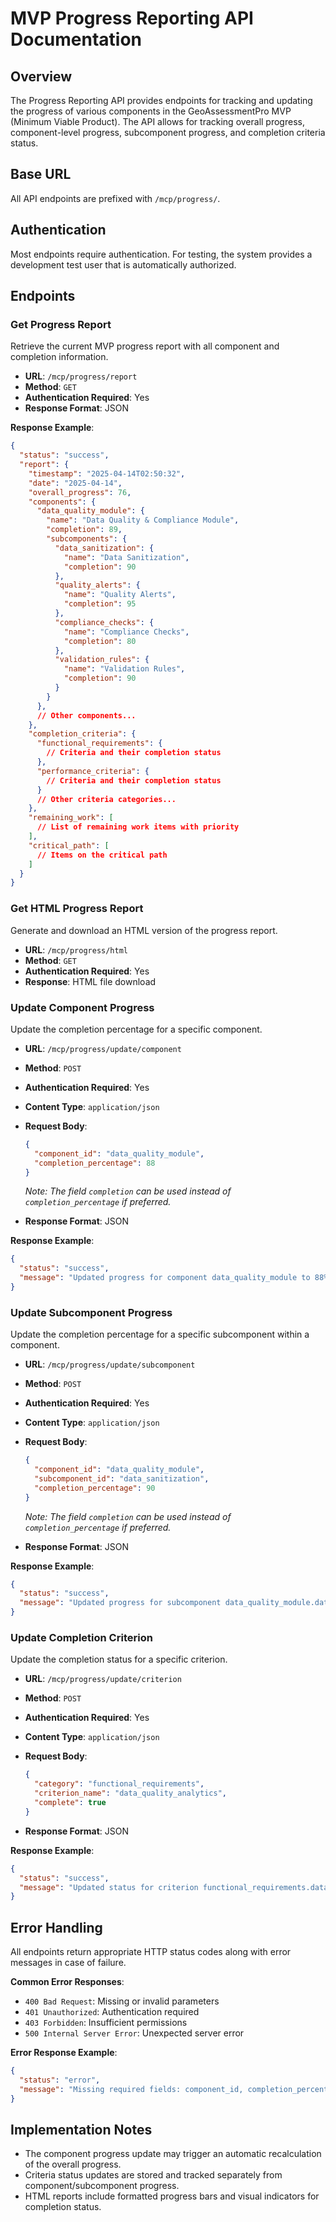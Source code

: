 # MVP Progress Reporting API Documentation

## Overview

The Progress Reporting API provides endpoints for tracking and updating the progress of various components in the GeoAssessmentPro MVP (Minimum Viable Product). The API allows for tracking overall progress, component-level progress, subcomponent progress, and completion criteria status.

## Base URL

All API endpoints are prefixed with `/mcp/progress/`.

## Authentication

Most endpoints require authentication. For testing, the system provides a development test user that is automatically authorized.

## Endpoints

### Get Progress Report

Retrieve the current MVP progress report with all component and completion information.

- **URL**: `/mcp/progress/report`
- **Method**: `GET`
- **Authentication Required**: Yes
- **Response Format**: JSON

**Response Example**:
```json
{
  "status": "success",
  "report": {
    "timestamp": "2025-04-14T02:50:32",
    "date": "2025-04-14",
    "overall_progress": 76,
    "components": {
      "data_quality_module": {
        "name": "Data Quality & Compliance Module",
        "completion": 89,
        "subcomponents": {
          "data_sanitization": {
            "name": "Data Sanitization",
            "completion": 90
          },
          "quality_alerts": {
            "name": "Quality Alerts",
            "completion": 95
          },
          "compliance_checks": {
            "name": "Compliance Checks",
            "completion": 80
          },
          "validation_rules": {
            "name": "Validation Rules",
            "completion": 90
          }
        }
      },
      // Other components...
    },
    "completion_criteria": {
      "functional_requirements": {
        // Criteria and their completion status
      },
      "performance_criteria": {
        // Criteria and their completion status
      }
      // Other criteria categories...
    },
    "remaining_work": [
      // List of remaining work items with priority
    ],
    "critical_path": [
      // Items on the critical path
    ]
  }
}
```

### Get HTML Progress Report

Generate and download an HTML version of the progress report.

- **URL**: `/mcp/progress/html`
- **Method**: `GET`
- **Authentication Required**: Yes
- **Response**: HTML file download

### Update Component Progress

Update the completion percentage for a specific component.

- **URL**: `/mcp/progress/update/component`
- **Method**: `POST`
- **Authentication Required**: Yes
- **Content Type**: `application/json`
- **Request Body**:
  ```json
  {
    "component_id": "data_quality_module",
    "completion_percentage": 88
  }
  ```
  *Note: The field `completion` can be used instead of `completion_percentage` if preferred.*

- **Response Format**: JSON

**Response Example**:
```json
{
  "status": "success",
  "message": "Updated progress for component data_quality_module to 88%"
}
```

### Update Subcomponent Progress

Update the completion percentage for a specific subcomponent within a component.

- **URL**: `/mcp/progress/update/subcomponent`
- **Method**: `POST`
- **Authentication Required**: Yes
- **Content Type**: `application/json`
- **Request Body**:
  ```json
  {
    "component_id": "data_quality_module",
    "subcomponent_id": "data_sanitization",
    "completion_percentage": 90
  }
  ```
  *Note: The field `completion` can be used instead of `completion_percentage` if preferred.*

- **Response Format**: JSON

**Response Example**:
```json
{
  "status": "success",
  "message": "Updated progress for subcomponent data_quality_module.data_sanitization to 90%"
}
```

### Update Completion Criterion

Update the completion status for a specific criterion.

- **URL**: `/mcp/progress/update/criterion`
- **Method**: `POST`
- **Authentication Required**: Yes
- **Content Type**: `application/json`
- **Request Body**:
  ```json
  {
    "category": "functional_requirements",
    "criterion_name": "data_quality_analytics",
    "complete": true
  }
  ```

- **Response Format**: JSON

**Response Example**:
```json
{
  "status": "success",
  "message": "Updated status for criterion functional_requirements.data_quality_analytics to True"
}
```

## Error Handling

All endpoints return appropriate HTTP status codes along with error messages in case of failure.

**Common Error Responses**:

- `400 Bad Request`: Missing or invalid parameters
- `401 Unauthorized`: Authentication required
- `403 Forbidden`: Insufficient permissions
- `500 Internal Server Error`: Unexpected server error

**Error Response Example**:
```json
{
  "status": "error",
  "message": "Missing required fields: component_id, completion_percentage"
}
```

## Implementation Notes

- The component progress update may trigger an automatic recalculation of the overall progress.
- Criteria status updates are stored and tracked separately from component/subcomponent progress.
- HTML reports include formatted progress bars and visual indicators for completion status.